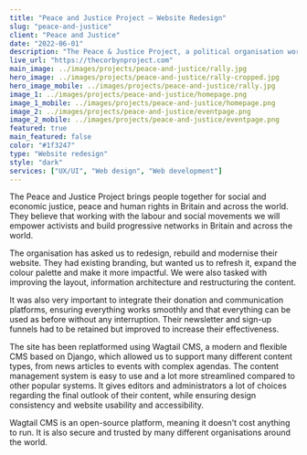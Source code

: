 ```yaml
---
title: "Peace and Justice Project – Website Redesign"
slug: "peace-and-justice"
client: "Peace and Justice"
date: "2022-06-01"
description: "The Peace & Justice Project, a political organisation working towards social and economic justice, has reached out to us to redesign, rebuild and modernise their website."
live_url: "https://thecorbynproject.com"
main_image: ../images/projects/peace-and-justice/rally.jpg
hero_image: ../images/projects/peace-and-justice/rally-cropped.jpg
hero_image_mobile: ../images/projects/peace-and-justice/rally.jpg
image_1: ../images/projects/peace-and-justice/homepage.png
image_1_mobile: ../images/projects/peace-and-justice/homepage.png
image_2: ../images/projects/peace-and-justice/eventpage.png
image_2_mobile: ../images/projects/peace-and-justice/eventpage.png
featured: true
main_featured: false
color: "#1f3247"
type: "Website redesign"
style: "dark"
services: ["UX/UI", "Web design", "Web development"]
---
```

The Peace and Justice Project brings people together for social and economic justice, peace and human rights in Britain and across the world. They believe that working with the labour and social movements we will empower activists and build progressive networks in Britain and across the world.

The organisation has asked us to redesign, rebuild and modernise their website. They had existing branding, but wanted us to refresh it, expand the colour palette and make it more impactful. We were also tasked with improving the layout, information architecture and restructuring the content.

It was also very important to integrate their donation and communication platforms, ensuring everything works smoothly and that everything can be used as before without any interruption. Their newsletter and sign-up funnels had to be retained but improved to increase their effectiveness.

The site has been replatformed using Wagtail CMS, a modern and flexible CMS based on Django, which allowed us to support many different content types, from news articles to events with complex agendas. The content management system is easy to use and a lot more streamlined compared to other popular systems. It gives editors and administrators a lot of choices regarding the final outlook of their content, while ensuring design consistency and website usability and accessibility.

Wagtail CMS is an open-source platform, meaning it doesn't cost anything to run. It is also secure and trusted by many different organisations around the world.
